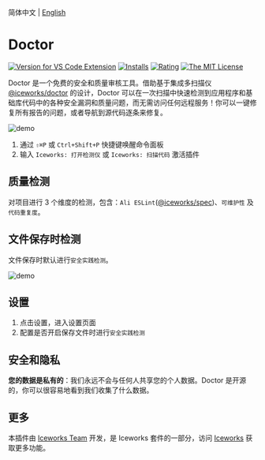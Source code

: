 简体中文 | [English](https://github.com/ice-lab/iceworks/blob/master/extensions/iceworks-doctor/README.md)

# Doctor

[![Version for VS Code Extension](https://vsmarketplacebadge.apphb.com/version-short/iceworks-team.iceworks-doctor.svg?logo=visual-studio-code)](https://marketplace.visualstudio.com/items?itemName=iceworks-team.iceworks-doctor)
[![Installs](https://vsmarketplacebadge.apphb.com/installs-short/iceworks-team.iceworks-doctor.svg)](https://marketplace.visualstudio.com/items?itemName=iceworks-team.iceworks-doctor)
[![Rating](https://vsmarketplacebadge.apphb.com/rating-short/iceworks-team.iceworks-doctor.svg)](https://marketplace.visualstudio.com/items?itemName=iceworks-team.iceworks-doctor)
[![The MIT License](https://img.shields.io/badge/license-MIT-blue.svg)](http://opensource.org/licenses/MIT)

Doctor 是一个免费的安全和质量审核工具。借助基于集成多扫描仪 [@iceworks/doctor](https://www.npmjs.com/package/@iceworks/doctor) 的设计，Doctor 可以在一次扫描中快速检测到应用程序和基础库代码中的各种安全漏洞和质量问题，而无需访问任何远程服务！你可以一键修复所有报告的问题，或者导航到源代码逐条来修复。

![demo](https://img.alicdn.com/tfs/TB1XB6_UpY7gK0jSZKzXXaikpXa-1200-724.gif)

1. 通过 `⇧⌘P` 或 `Ctrl+Shift+P` 快捷键唤醒命令面板
2. 输入 `Iceworks: 打开检测仪` 或 `Iceworks: 扫描代码` 激活插件

## 质量检测

对项目进行 3 个维度的检测，包含：`Ali ESLint`([@iceworks/spec](https://www.npmjs.com/package/@iceworks/spec))、`可维护性` 及 `代码重复度`。

## 文件保存时检测

文件保存时默认进行`安全实践检测`。

![demo](https://img.alicdn.com/tfs/TB1ySXAVHr1gK0jSZFDXXb9yVXa-1780-478.png)

## 设置

1. 点击设置，进入设置页面
2. 配置是否开启保存文件时进行`安全实践检测`

## 安全和隐私

**您的数据是私有的**：我们永远不会与任何人共享您的个人数据。Doctor 是开源的，你可以很容易地看到我们收集了什么数据。

## 更多

本插件由 [Iceworks Team](https://marketplace.visualstudio.com/publishers/iceworks-team) 开发，是 Iceworks 套件的一部分，访问 [Iceworks](https://marketplace.visualstudio.com/items?itemName=iceworks-team.iceworks) 获取更多功能。

